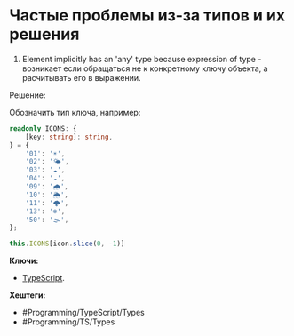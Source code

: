 
# Частые проблемы из-за типов и их решения

1) Element implicitly has an 'any' type because expression of type - возникает если обращаться не к конкретному ключу объекта, а расчитывать его в выражении.

Решение:

Обозначить тип ключа, например:

```typescript
readonly ICONS: {  
    [key: string]: string,  
} = {  
    '01': '☀️',  
    '02': '🌤️',  
    '03': '☁️',  
    '04': '☁️',  
    '09': '🌧️',  
    '10': '🌦️',  
    '11': '🌩️',  
    '13': '❄️',  
    '50': '🌫️',  
};

this.ICONS[icon.slice(0, -1)]
```

**Ключи:**
- [TypeScript](typescript).

**Хештеги:** 
- #Programming/TypeScript/Types
- #Programming/TS/Types